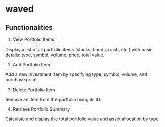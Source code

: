 # waved

## Functionalities
1. View Portfolio Items

Display a list of all portfolio items (stocks, bonds, cash, etc.) with basic details: type, symbol, volume, price, total value.

2. Add Portfolio Item

Add a new investment item by specifying type, symbol, volume, and purchase price.

3. Delete Portfolio Item

Remove an item from the portfolio using its ID.

4. Retrieve Portfolio Summary

Calculate and display the total portfolio value and asset allocation by type.
